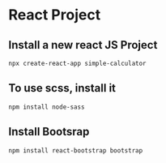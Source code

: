 # React Project

## Install a new react JS Project
```
npx create-react-app simple-calculator
```

## To use scss, install it
```
npm install node-sass
```
## Install Bootsrap
```
npm install react-bootstrap bootstrap
```

